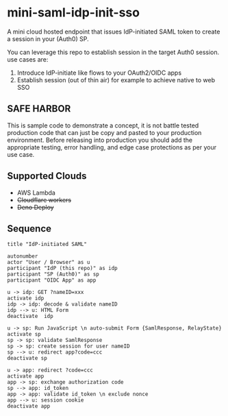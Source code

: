 # mini-saml-idp-init-sso

A mini cloud hosted endpoint that issues IdP-initiated SAML token to create a session in your (Auth0) SP.

You can leverage this repo to establish session in the target Auth0 session. use cases are:

1. Introduce IdP-initiate like flows to your OAuth2/OIDC apps
2. Establish session (out of thin air) for example to achieve native to web SSO

## SAFE HARBOR
This is sample code to demonstrate a concept, it is not battle tested production code that can just be copy and pasted to your
production environment. Before releasing into production you should add the appropriate testing, error handling, and edge
case protections as per your use case.

## Supported Clouds
* AWS Lambda
* ~~Cloudflare workers~~
* ~~Deno Deploy~~

## Sequence

```plantuml
title "IdP-initiated SAML"

autonumber
actor "User / Browser" as u
participant "IdP (this repo)" as idp
participant "SP (Auth0)" as sp
participant "OIDC App" as app

u -> idp: GET ?nameID=xxx
activate idp
idp -> idp: decode & validate nameID
idp --> u: HTML Form 
deactivate  idp

u -> sp: Run JavaScript \n auto-submit Form {SamlResponse, RelayState} 
activate sp
sp -> sp: validate SamlResponse
sp -> sp: create session for user nameID
sp --> u: redirect app?code=ccc
deactivate sp

u -> app: redirect ?code=ccc
activate app
app -> sp: exchange authorization code
sp --> app: id_token
app -> app: validate id_token \n exclude nonce
app --> u: session cookie
deactivate app
```